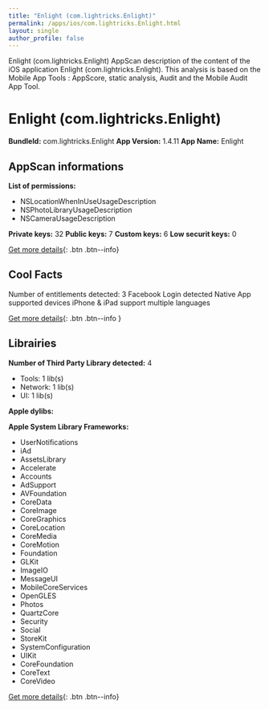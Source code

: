 ```yaml
---
title: "Enlight (com.lightricks.Enlight)"
permalink: /apps/ios/com.lightricks.Enlight.html
layout: single
author_profile: false
---
```

Enlight (com.lightricks.Enlight) AppScan description of the content of the iOS application Enlight (com.lightricks.Enlight). This analysis is based on the Mobile App Tools : AppScore, static analysis, Audit and the Mobile Audit App Tool.

# Enlight (com.lightricks.Enlight)

**BundleId:** com.lightricks.Enlight
**App Version:** 1.4.11
**App Name:** Enlight


## AppScan informations 

**List of permissions:** 
- NSLocationWhenInUseUsageDescription
- NSPhotoLibraryUsageDescription
- NSCameraUsageDescription
  
  
**Private keys:** 32
**Public keys:** 7
**Custom keys:** 6
**Low securit keys:** 0
  
[Get more details](/pricing.html){: .btn .btn--info}

## Cool Facts

Number of entitlements detected: 3
Facebook Login detected
Native App
supported devices iPhone & iPad
support multiple languages
  
[Get more details](/pricing.html){: .btn .btn--info }

## Librairies 
**Number of Third Party Library detected:** 4
- Tools: 1 lib(s)
- Network: 1 lib(s)
- UI: 1 lib(s)


**Apple dylibs:**


**Apple System Library Frameworks:**
- UserNotifications
- iAd
- AssetsLibrary
- Accelerate
- Accounts
- AdSupport
- AVFoundation
- CoreData
- CoreImage
- CoreGraphics
- CoreLocation
- CoreMedia
- CoreMotion
- Foundation
- GLKit
- ImageIO
- MessageUI
- MobileCoreServices
- OpenGLES
- Photos
- QuartzCore
- Security
- Social
- StoreKit
- SystemConfiguration
- UIKit
- CoreFoundation
- CoreText
- CoreVideo


  
[Get more details](/pricing.html){: .btn .btn--info}

